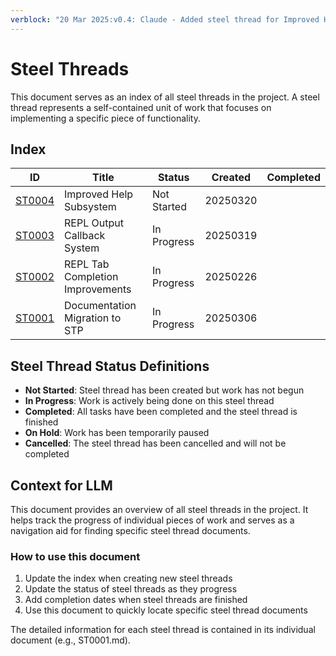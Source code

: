 ```yaml
---
verblock: "20 Mar 2025:v0.4: Claude - Added steel thread for Improved Help Subsystem"
---
```

# Steel Threads

This document serves as an index of all steel threads in the project. A steel thread represents a self-contained unit of work that focuses on implementing a specific piece of functionality.

## Index

<!-- BEGIN: STEEL_THREAD_INDEX -->
| ID                      | Title                            | Status      | Created  | Completed |
|-------------------------|----------------------------------|-------------|----------|-----------|
| [ST0004](<./ST0004.md>) | Improved Help Subsystem          | Not Started | 20250320 |           |
| [ST0003](<./ST0003.md>) | REPL Output Callback System      | In Progress | 20250319 |           |
| [ST0002](<./ST0002.md>) | REPL Tab Completion Improvements | In Progress | 20250226 |           |
| [ST0001](<./ST0001.md>) | Documentation Migration to STP   | In Progress | 20250306 |           |
<!-- END: STEEL_THREAD_INDEX -->

## Steel Thread Status Definitions

- **Not Started**: Steel thread has been created but work has not begun
- **In Progress**: Work is actively being done on this steel thread
- **Completed**: All tasks have been completed and the steel thread is finished
- **On Hold**: Work has been temporarily paused
- **Cancelled**: The steel thread has been cancelled and will not be completed

## Context for LLM

This document provides an overview of all steel threads in the project. It helps track the progress of individual pieces of work and serves as a navigation aid for finding specific steel thread documents.

### How to use this document

1. Update the index when creating new steel threads
2. Update the status of steel threads as they progress
3. Add completion dates when steel threads are finished
4. Use this document to quickly locate specific steel thread documents

The detailed information for each steel thread is contained in its individual document (e.g., ST0001.md).